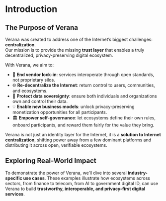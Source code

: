 # Introduction

## The Purpose of Verana

Verana was created to address one of the Internet’s biggest challenges: **centralization**.  
Our mission is to provide the missing **trust layer** that enables a truly decentralized, privacy-preserving digital ecosystem.

With Verana, we aim to:

- 🚫 **End vendor lock-in**: services interoperate through open standards, not proprietary silos.  
- 🌐 **Re-decentralize the Internet**: return control to users, communities, and ecosystems.  
- 🔐 **Protect data sovereignty**: ensure both individuals and organizations own and control their data.  
- 💡 **Enable new business models**: unlock privacy-preserving monetization opportunities for all participants.  
- 🏛 **Empower self-governance**: let ecosystems define their own rules, onboard participants, and reward them fairly for the value they bring.

Verana is not just an identity layer for the Internet, it is a **solution to Internet centralization**, shifting power away from a few dominant platforms and distributing it across open, verifiable ecosystems.

## Exploring Real-World Impact

To demonstrate the power of Verana, we’ll dive into several **industry-specific use cases**. These examples illustrate how ecosystems across sectors, from finance to telecom, from AI to government digital ID, can use Verana to build **trustworthy, interoperable, and privacy-first digital services**.
